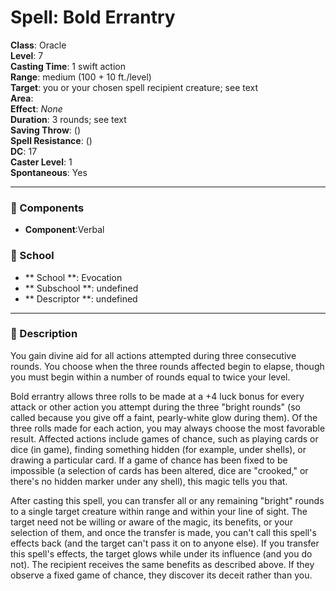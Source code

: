 
# Spell: Bold Errantry
**Class**: Oracle  
**Level**: 7  
**Casting Time**: 1 swift action  
**Range**: medium (100 + 10 ft./level)  
**Target**: you or your chosen spell recipient creature; see text  
**Area**:   
**Effect**: _None_  
**Duration**: 3 rounds; see text  
**Saving Throw**:  ()  
**Spell Resistance**:  ()  
**DC**: 17  
**Caster Level**: 1  
**Spontaneous**: Yes

---

### 🔮 Components
- **Component**:Verbal

### 🏫 School
- ** School **: Evocation
- ** Subschool **: undefined
- ** Descriptor **: undefined
---

### 📜 Description
You gain divine aid for all actions attempted during three consecutive rounds. You choose when the three rounds affected begin to elapse, though you must begin within a number of rounds equal to twice your level.

Bold errantry allows three rolls to be made at a +4 luck bonus for every attack or other action you attempt during the three "bright rounds" (so called because you give off a faint, pearly-white glow during them). Of the three rolls made for each action, you may always choose the most favorable result. 
Affected actions include games of chance, such as playing cards or dice (in game), finding something hidden (for example, under shells), or drawing a particular card. If a game of chance has been fixed to be impossible (a selection of cards has been altered, dice are "crooked," or there's no hidden marker under any shell), this magic tells you that.

After casting this spell, you can transfer all or any remaining "bright" rounds to a single target creature within range and within your line of sight. The target need not be willing or aware of the magic, its benefits, or your selection of them, and once the transfer is made, you can't call this spell's effects back (and the target can't pass it on to anyone else). If you transfer this spell's effects, the target glows while under its influence (and you do not). The recipient receives the same benefits as described above. If they observe a fixed game of chance, they discover its deceit rather than you.
